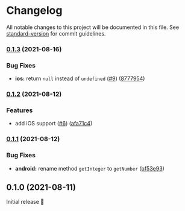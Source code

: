# Changelog

All notable changes to this project will be documented in this file. See [standard-version](https://github.com/conventional-changelog/standard-version) for commit guidelines.

### [0.1.3](https://github.com/robingenz/capacitor-managed-configurations/compare/v0.1.2...v0.1.3) (2021-08-16)


### Bug Fixes

* **ios:** return `null` instead of `undefined` ([#9](https://github.com/robingenz/capacitor-managed-configurations/issues/9)) ([8777954](https://github.com/robingenz/capacitor-managed-configurations/commit/87779549813ecbeda09fd9a11e3ac4f50f0693d6))

### [0.1.2](https://github.com/robingenz/capacitor-managed-configurations/compare/v0.1.1...v0.1.2) (2021-08-12)


### Features

* add iOS support ([#6](https://github.com/robingenz/capacitor-managed-configurations/issues/6)) ([afa71c4](https://github.com/robingenz/capacitor-managed-configurations/commit/afa71c4704f49a0ba2e61e460be4c26a42ad3a37))

### [0.1.1](https://github.com/robingenz/capacitor-managed-configurations/compare/v0.1.0...v0.1.1) (2021-08-12)


### Bug Fixes

* **android:** rename method `getInteger` to `getNumber` ([bf53e93](https://github.com/robingenz/capacitor-managed-configurations/commit/bf53e93b0530d3d55753f2e09b36ad65cc5d2024))

## 0.1.0 (2021-08-11)

Initial release 🎉
